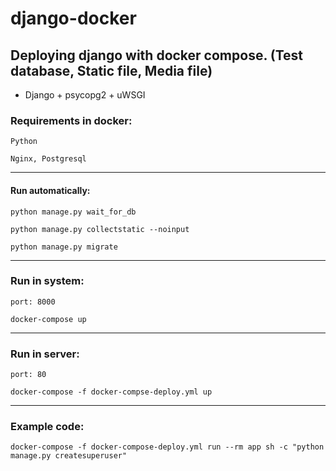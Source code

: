 # django-docker

## Deploying django with docker compose. (Test database, Static file, Media file)


- Django + psycopg2 + uWSGI

### Requirements in docker:
    Python

    Nginx, Postgresql


---


#### Run automatically:

    python manage.py wait_for_db

    python manage.py collectstatic --noinput

    python manage.py migrate

---

### Run in system:

  `port: 8000`

    docker-compose up  


---

### Run in server:

  `port: 80`

    docker-compose -f docker-compse-deploy.yml up 

---

### Example code:

    docker-compose -f docker-compose-deploy.yml run --rm app sh -c "python manage.py createsuperuser"

